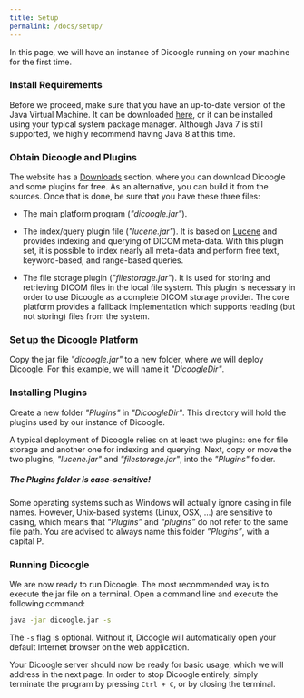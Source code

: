 ```yaml
---
title: Setup
permalink: /docs/setup/
---
```


In this page, we will have an instance of Dicoogle running on your machine for the first time.

### Install Requirements

Before we proceed, make sure that you have an up-to-date version of the Java Virtual Machine. It can be downloaded [here](https://java.com/en/download/), or it can be installed using your typical system package manager. Although Java 7 is still supported, we highly recommend having Java 8 at this time.

### Obtain Dicoogle and Plugins

The website has a [Downloads](http://www.dicoogle.com/download) section, where you can download Dicoogle and some plugins for free. As an alternative, you can build it from the sources. Once that is done, be sure that you have these three files:

- The main platform program (_"dicoogle.jar"_). 

- The index/query plugin file (_"lucene.jar"_). It is based on [Lucene](https://lucene.apache.org) and provides indexing and querying of DICOM meta-data. With this plugin set, it is possible to index nearly all meta-data and perform free text, keyword-based, and range-based queries.

- The file storage plugin (_"filestorage.jar"_). It is used for storing and retrieving DICOM files in the local file system. This plugin is necessary in order to use Dicoogle as a complete DICOM storage provider. The core platform provides a fallback implementation which supports reading (but not storing) files from the  system.

### Set up the Dicoogle Platform

Copy the jar file _"dicoogle.jar"_ to a new folder, where we will deploy Dicoogle. For this example, we will name it _"DicoogleDir"_.

### Installing Plugins

Create a new folder _"Plugins"_ in _"DicoogleDir"_.
This directory will hold the plugins used by our instance of Dicoogle.

A typical deployment of Dicoogle relies on at least two plugins: one for file storage and another one for indexing and querying. 
Next, copy or move the two plugins, _"lucene.jar"_ and _"filestorage.jar"_, into the _"Plugins"_ folder.

<div class="note info">
  <h5>The Plugins folder is case-sensitive!</h5>
  <p>Some operating systems such as Windows will actually ignore casing in file names. However, Unix-based systems (Linux, OSX, ...) are sensitive to casing, which means that <em>“Plugins”</em> and <em>“plugins”</em> do not refer to the same file path. You are advised to always name this folder <em>”Plugins”</em>, with a capital P. </p>
</div>

### Running Dicoogle

We are now ready to run Dicoogle. The most recommended way is to execute the jar file on a terminal. Open a command line and execute the following command:

```sh
java -jar dicoogle.jar -s
```

The `-s` flag is optional. Without it, Dicoogle will automatically open your default Internet browser on the web application.

Your Dicoogle server should now be ready for basic usage, which we will address in the next page. In order to stop Dicoogle entirely, simply terminate the program by pressing `Ctrl + C`, or by closing the terminal.
